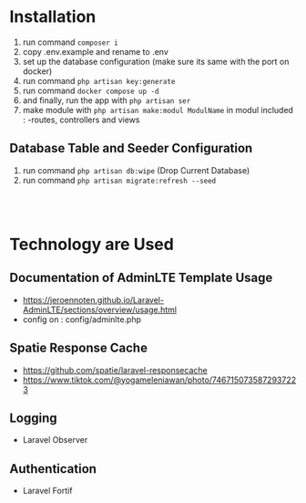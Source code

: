 # Installation
1. run command ```composer i```
2. copy .env.example and rename to .env
3. set up the database configuration (make sure its same with the port on docker)
4. run command ```php artisan key:generate```
5. run command ```docker compose up -d```
6. and finally, run the app with ```php artisan ser```
7. make module with ```php artisan make:modul ModulName```
    in modul included : -routes, controllers and views

## Database Table and Seeder Configuration
1. run command ```php artisan db:wipe``` (Drop Current Database)
2. run command ```php artisan migrate:refresh --seed```

<br>
<br>


# Technology are Used
## Documentation of AdminLTE Template Usage
- https://jeroennoten.github.io/Laravel-AdminLTE/sections/overview/usage.html
- config on : config/adminlte.php
  
## Spatie Response Cache
- https://github.com/spatie/laravel-responsecache 
- https://www.tiktok.com/@yogameleniawan/photo/7467150735872937223 

## Logging
- Laravel Observer

## Authentication
- Laravel Fortif
